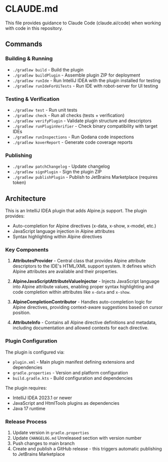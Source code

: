 # CLAUDE.md

This file provides guidance to Claude Code (claude.ai/code) when working with code in this repository.

## Commands

### Building & Running
- `./gradlew build` - Build the plugin
- `./gradlew buildPlugin` - Assemble plugin ZIP for deployment
- `./gradlew runIde` - Run IntelliJ IDEA with the plugin installed for testing
- `./gradlew runIdeForUiTests` - Run IDE with robot-server for UI testing

### Testing & Verification
- `./gradlew test` - Run unit tests
- `./gradlew check` - Run all checks (tests + verification)
- `./gradlew verifyPlugin` - Validate plugin structure and descriptors
- `./gradlew runPluginVerifier` - Check binary compatibility with target IDEs
- `./gradlew runInspections` - Run Qodana code inspections
- `./gradlew koverReport` - Generate code coverage reports

### Publishing
- `./gradlew patchChangelog` - Update changelog
- `./gradlew signPlugin` - Sign the plugin ZIP
- `./gradlew publishPlugin` - Publish to JetBrains Marketplace (requires token)

## Architecture

This is an IntelliJ IDEA plugin that adds Alpine.js support. The plugin provides:
- Auto-completion for Alpine directives (x-data, x-show, x-model, etc.)
- JavaScript language injection in Alpine attributes
- Syntax highlighting within Alpine directives

### Key Components

1. **AttributesProvider** - Central class that provides Alpine attribute descriptors to the IDE's HTML/XML support system. It defines which Alpine attributes are available and their properties.

2. **AlpineJavaScriptAttributeValueInjector** - Injects JavaScript language into Alpine attribute values, enabling proper syntax highlighting and code completion within attributes like `x-data` and `x-show`.

3. **AlpineCompletionContributor** - Handles auto-completion logic for Alpine directives, providing context-aware suggestions based on cursor position.

4. **AttributeInfo** - Contains all Alpine directive definitions and metadata, including documentation and allowed contexts for each directive.

### Plugin Configuration

The plugin is configured via:
- `plugin.xml` - Main plugin manifest defining extensions and dependencies
- `gradle.properties` - Version and platform configuration
- `build.gradle.kts` - Build configuration and dependencies

The plugin requires:
- IntelliJ IDEA 2023.1 or newer
- JavaScript and HtmlTools plugins as dependencies
- Java 17 runtime

### Release Process

1. Update version in `gradle.properties`
2. Update `CHANGELOG.md` Unreleased section with version number
3. Push changes to main branch
4. Create and publish a GitHub release - this triggers automatic publishing to JetBrains Marketplace